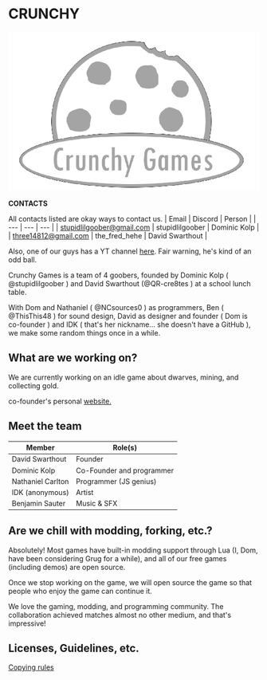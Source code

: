 # CRUNCHY
![Our logo](crunchy-games.webp)

**CONTACTS**

All contacts listed are okay ways to contact us.
| Email | Discord | Person |
| --- | --- | --- |
| stupidlilgoober@gmail.com | stupidlilgoober | Dominic Kolp |
| three14812@gmail.com | the_fred_hehe | David Swarthout |

Also, one of our guys has a YT channel [here](https://youtube.com/@ambailgail?si=ra9xS-KU4PCYLrmI).
Fair warning, he's kind of an odd ball.

Crunchy Games is a team of 4 goobers, founded
by Dominic Kolp ( @stupidlilgoober ) and David
Swarthout (@QR-cre8tes ) at a school lunch table.

With Dom and Nathaniel ( @NCsources0 ) as programmers,
Ben ( @ThisThis48 ) for sound design, David as designer
and founder ( Dom is co-founder ) and IDK ( that's her
nickname... she doesn't have a GitHub ), we make some
random things once in a while.

## What are we working on?
We are currently working on an idle game about
dwarves, mining, and collecting gold.

co-founder's personal [website.](https://StupidLilGoober.github.io)

## Meet the team
| Member | Role(s) |
| --- | --- |
| David Swarthout | Founder |
| Dominic Kolp | Co-Founder and programmer |
| Nathaniel Carlton | Programmer (JS genius) |
| IDK (anonymous) | Artist |
| Benjamin Sauter | Music & SFX |

## Are we chill with modding, forking, etc.?
Absolutely! Most games have built-in modding support
through Lua (I, Dom, have been considering Grug for a 
while), and all of our free games (including demos) are
open source.

Once we stop working on the game, we will open source
the game so that people who enjoy the game can continue
it.

We love the gaming, modding, and programming community. The
collaboration achieved matches almost no other medium, 
and that's impressive!

## Licenses, Guidelines, etc.
[Copying rules](COPYING)

